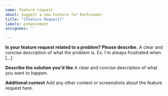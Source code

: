 ```yaml
---
name: Feature request
about: Suggest a new Feature for Darkreader
title: "[Feature Request]"
labels: enhancement
assignees: ''

---
```

<!--
Thank you for taking the time to suggest a feature request.
Please make sure there is no existing issue about this kind of feature.
Make sure to fill out every section when needed else remove the section.
-->

**Is your feature request related to a problem? Please describe.**
A clear and concise description of what the problem is. Ex. I'm always frustrated when [...]

**Describe the solution you'd like**
A clear and concise description of what you want to happen.

**Additional context**
Add any other context or screenshots about the feature request here.
